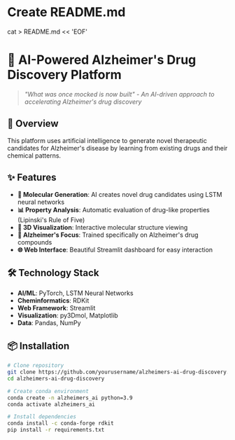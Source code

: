 # Create README.md
cat > README.md << 'EOF'
# 🧠 AI-Powered Alzheimer's Drug Discovery Platform

> *"What was once mocked is now built" - An AI-driven approach to accelerating Alzheimer's drug discovery*

## 🚀 Overview

This platform uses artificial intelligence to generate novel therapeutic candidates for Alzheimer's disease by learning from existing drugs and their chemical patterns.

## ✨ Features

- **🧬 Molecular Generation**: AI creates novel drug candidates using LSTM neural networks
- **📊 Property Analysis**: Automatic evaluation of drug-like properties (Lipinski's Rule of Five)
- **🔬 3D Visualization**: Interactive molecular structure viewing
- **🏥 Alzheimer's Focus**: Trained specifically on Alzheimer's drug compounds
- **🌐 Web Interface**: Beautiful Streamlit dashboard for easy interaction

## 🛠️ Technology Stack

- **AI/ML**: PyTorch, LSTM Neural Networks
- **Cheminformatics**: RDKit
- **Web Framework**: Streamlit
- **Visualization**: py3Dmol, Matplotlib
- **Data**: Pandas, NumPy

## 📦 Installation

```bash
# Clone repository
git clone https://github.com/yourusername/alzheimers-ai-drug-discovery.git
cd alzheimers-ai-drug-discovery

# Create conda environment
conda create -n alzheimers_ai python=3.9
conda activate alzheimers_ai

# Install dependencies
conda install -c conda-forge rdkit
pip install -r requirements.txt